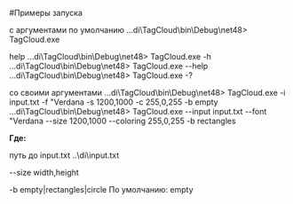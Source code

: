 ﻿#Примеры запуска

с аргументами по умолчанию
...di\TagCloud\bin\Debug\net48> TagCloud.exe

help
...di\TagCloud\bin\Debug\net48> TagCloud.exe -h
...di\TagCloud\bin\Debug\net48> TagCloud.exe --help
...di\TagCloud\bin\Debug\net48> TagCloud.exe -?

со своими аргументами
...di\TagCloud\bin\Debug\net48> TagCloud.exe -i input.txt -f "Verdana -s 1200,1000 -c 255,0,255 -b empty
...di\TagCloud\bin\Debug\net48> TagCloud.exe --input input.txt --font "Verdana --size 1200,1000 --coloring 255,0,255 -b rectangles

__Где:__

путь до input.txt
..\di\input.txt

--size width,height

-b empty|rectangles|circle 
По умолчанию: empty 
